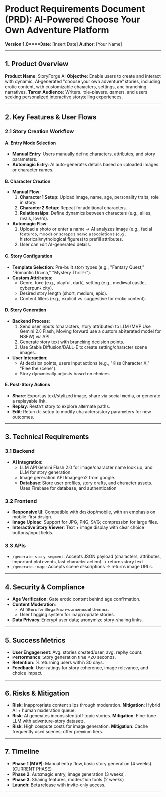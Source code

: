 # Product Requirements Document (PRD): AI-Powered Choose Your Own Adventure Platform
**Version 1.0****Date**: [Insert Date]
**Author**: [Your Name]

---

## 1. Product Overview
**Product Name**: StoryForge AI
**Objective**: Enable users to create and interact with dynamic, AI-generated "choose your own adventure" stories, including erotic content, with customizable characters, settings, and branching narratives.
**Target Audience**: Writers, role-players, gamers, and users seeking personalized interactive storytelling experiences.

---

## 2. Key Features & User Flows

### 2.1 Story Creation Workflow

#### A. Entry Mode Selection
- **Manual Entry**: Users manually define characters, attributes, and story parameters.
- **Automagic Entry**: AI auto-generates details based on uploaded images or character names.

#### B. Character Creation
- **Manual Flow**:
  1. **Character 1 Setup**: Upload image, name, age, personality traits, role in story.
  2. **Character 2 Setup**: Repeat for additional characters.
  3. **Relationships**: Define dynamics between characters (e.g., allies, rivals, lovers).
- **Automagic Flow**:
  1. Upload a photo or enter a name → AI analyzes image (e.g., facial features, mood) or scrapes name associations (e.g., historical/mythological figures) to prefill attributes.
  2. User can edit AI-generated details.

#### C. Story Configuration
- **Template Selection**: Pre-built story types (e.g., "Fantasy Quest," "Romantic Drama," "Mystery Thriller").
- **Custom Attributes**:
  - Genre, tone (e.g., playful, dark), setting (e.g., medieval castle, cyberpunk city).
  - Desired story length (short, medium, epic).
  - Content filters (e.g., explicit vs. suggestive for erotic content).

#### D. Story Generation
- **Backend Process**:
  1. Send user inputs (characters, story attributes) to LLM (MVP Use Gemini 2.0 Flash, Moving forward use a custom abliterated model for NSFW) via API.
  2. Generate story text with branching decision points.
  3. Use Stable Diffusion/DALL-E to create setting/character scene images.
- **User Interaction**:
  - At decision points, users input actions (e.g., "Kiss Character X," "Flee the scene").
  - Story dynamically adjusts based on choices.

#### E. Post-Story Actions
- **Share**: Export as text/stylized image, share via social media, or generate a replayable link.
- **Replay**: Restart story to explore alternate paths.
- **Edit**: Return to setup to modify characters/story parameters for new outcomes.

---

## 3. Technical Requirements

### 3.1 Backend
- **AI Integration**:
  - LLM API Gemini Flash 2.0 for image/character name look up, and LLM for story generation. 
  - Image generation API Imagegen2 from google.
  - **Database**: Store user profiles, story drafts, and character assets. Uses Firebase for database, and authentication

### 3.2 Frontend
- **Responsive UI**: Compatible with desktop/mobile, with an emphasis on mobile-first design.
- **Image Upload**: Support for JPG, PNG, SVG; compression for large files.
- **Interactive Story Viewer**: Text + image display with clear choice buttons/input fields.

### 3.3 APIs
- `/generate-story-segment`: Accepts JSON payload (characters, attributes, important plot events, last character action) → returns story text. 
- `/generate-image`: Accepts scene descriptions → returns image URLs.

---

## 4. Security & Compliance
- **Age Verification**: Gate erotic content behind age confirmation.
- **Content Moderation**:
  - AI filters for illegal/non-consensual themes.
  - User flagging system for inappropriate stories.
- **Data Privacy**: Encrypt user data; anonymize story-sharing links.

---

## 5. Success Metrics
- **User Engagement**: Avg. stories created/user, avg. replay count.
- **Performance**: Story generation time <20 seconds.
- **Retention**: % returning users within 30 days.
- **Feedback**: User ratings for story coherence, image relevance, and choice impact.

---

## 6. Risks & Mitigation
- **Risk**: Inappropriate content slips through moderation.
  **Mitigation**: Hybrid AI + human moderation queue.
- **Risk**: AI generates inconsistent/off-topic stories.
  **Mitigation**: Fine-tune LLM with adventure-story datasets.
- **Risk**: High compute costs for image generation.
  **Mitigation**: Cache frequently used scenes; offer premium tiers.

---

## 7. Timeline
- **Phase 1 (MVP)**: Manual entry flow, basic story generation (4 weeks). (CURRENT PHASE)
- **Phase 2**: Automagic entry, image generation (3 weeks).
- **Phase 3**: Sharing features, moderation tools (2 weeks).
- **Launch**: Beta release with invite-only access.

---
